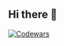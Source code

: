 ## Hi there 👋
[![Codewars](https://www.codewars.com/users/jbpacaso/badges/large)](https://www.codewars.com/users/jbpacaso)

<!--
**jbpcasoy/jbpcasoy** is a ✨ _special_ ✨ repository because its `README.md` (this file) appears on your GitHub profile.

Here are some ideas to get you started:

- 🔭 I’m currently working on ...
- 🌱 I’m currently learning ...
- 👯 I’m looking to collaborate on ...
- 🤔 I’m looking for help with ...
- 💬 Ask me about ...
- 📫 How to reach me: ...
- 😄 Pronouns: ...
- ⚡ Fun fact: ...
-->
